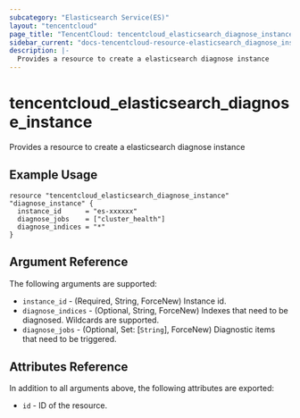```yaml
---
subcategory: "Elasticsearch Service(ES)"
layout: "tencentcloud"
page_title: "TencentCloud: tencentcloud_elasticsearch_diagnose_instance"
sidebar_current: "docs-tencentcloud-resource-elasticsearch_diagnose_instance"
description: |-
  Provides a resource to create a elasticsearch diagnose instance
---
```


# tencentcloud_elasticsearch_diagnose_instance

Provides a resource to create a elasticsearch diagnose instance

## Example Usage

```hcl
resource "tencentcloud_elasticsearch_diagnose_instance" "diagnose_instance" {
  instance_id      = "es-xxxxxx"
  diagnose_jobs    = ["cluster_health"]
  diagnose_indices = "*"
}
```

## Argument Reference

The following arguments are supported:

* `instance_id` - (Required, String, ForceNew) Instance id.
* `diagnose_indices` - (Optional, String, ForceNew) Indexes that need to be diagnosed. Wildcards are supported.
* `diagnose_jobs` - (Optional, Set: [`String`], ForceNew) Diagnostic items that need to be triggered.

## Attributes Reference

In addition to all arguments above, the following attributes are exported:

* `id` - ID of the resource.





